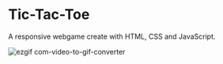# Tic-Tac-Toe

A responsive webgame create with HTML, CSS and JavaScript.

![ezgif com-video-to-gif-converter](https://github.com/s3nsh1-dev/VanillaWebProjects/assets/67783583/60358120-e436-45f4-a1d6-3fc3acccbfe1)
